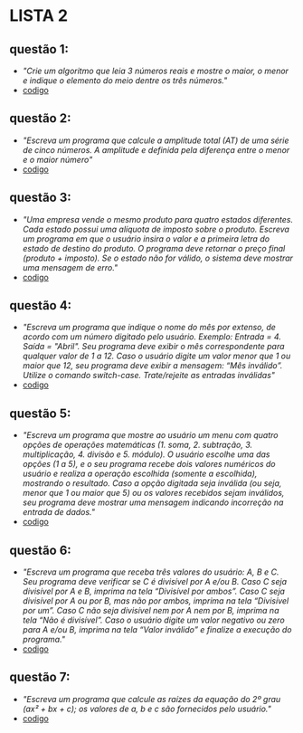 # LISTA 2
## questão 1:
- *"Crie um algoritmo que leia 3 números reais e mostre o maior, o menor e indique o elemento
do meio dentre os três números."*
- [codigo](./maiormenormedio.c) 
## questão 2:
- *"Escreva um programa que calcule a amplitude total (AT) de uma série de cinco números. A
amplitude e definida pela diferença entre o menor e o maior número"*
- [codigo](./at.c) 
## questão 3:
- *"Uma empresa vende o mesmo produto para quatro estados diferentes. Cada estado possui
uma alíquota de imposto sobre o produto. Escreva um programa em que o usuário insira o valor
e a primeira letra do estado de destino do produto. O programa deve retornar o preço final
(produto + imposto). Se o estado não for válido, o sistema deve mostrar uma mensagem de erro."*
- [codigo](./imposto.c) 
## questão 4:
- *"Escreva um programa que indique o nome do mês por extenso, de acordo com um número
digitado pelo usuário.
Exemplo: Entrada = 4. Saída = "Abril". Seu programa deve exibir o mês correspondente para
qualquer valor de 1 a 12. Caso o usuário digite um valor menor que 1 ou maior que 12, seu
programa deve exibir a mensagem: “Mês inválido”.
Utilize o comando switch-case. Trate/rejeite as entradas inválidas"*
- [codigo](./mes.c) 
## questão 5:
- *"Escreva um programa que mostre ao usuário um menu com quatro opções de operações
matemáticas (1. soma, 2. subtração, 3. multiplicação, 4. divisão e 5. módulo). O usuário escolhe
uma das opções (1 a 5), e o seu programa recebe dois valores numéricos do usuário e realiza a
operação escolhida (somente a escolhida), mostrando o resultado. Caso a opção digitada seja
inválida (ou seja, menor que 1 ou maior que 5) ou os valores recebidos sejam inválidos, seu
programa deve mostrar uma mensagem indicando incorreção na entrada de dados."*
- [codigo](./calculadora.c) 
## questão 6:
- *"Escreva um programa que receba três valores do usuário: A, B e C. Seu programa deve verificar
se C é divisível por A e/ou B. Caso C seja divisível por A e B, imprima na tela “Divisível por ambos”.
Caso C seja divisível por A ou por B, mas não por ambos, imprima na tela “Divisível por um”. Caso
C não seja divisível nem por A nem por B, imprima na tela “Não é divisível”. Caso o usuário digite
um valor negativo ou zero para A e/ou B, imprima na tela “Valor inválido” e finalize a execução
do programa."*
- [codigo](./divisivel.c) 
## questão 7:
- *"Escreva um programa que calcule as raízes da equação do 2º grau (ax² + bx + c); os valores de
a, b e c são fornecidos pelo usuário."*
- [codigo](./eqcao2g.c) 
